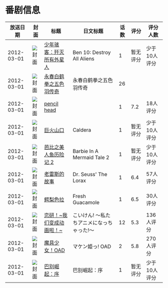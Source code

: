 # 番剧信息

|放送日期|封面|标题|日文标题|话数|评分|评分人数|
|---|---|---|---|---|---|---|
|2012-03-01|![封面](https://lain.bgm.tv/pic/cover/c/7b/9e/277189_ozH2a.jpg)|[少年骇客：歼灭所有外星人](https://bangumi.tv/subject/277189)|Ben 10: Destroy All Aliens|1|暂无评分|少于10人评分|
|2012-03-01|![封面](https://lain.bgm.tv/pic/cover/c/c9/69/537666_JQ7jO.jpg)|[永春白鹤拳之五色羽传奇](https://bangumi.tv/subject/537666)|永春白鹤拳之五色羽传奇|26|||
|2012-03-01|![封面](https://lain.bgm.tv/pic/cover/c/6a/9d/41149_vyp9e.jpg)|[pencil head](https://bangumi.tv/subject/41149)||1|7.2|18人评分|
|2012-03-01|![封面](https://lain.bgm.tv/pic/cover/c/39/5f/157974_GbLgo.jpg)|[巨火山口](https://bangumi.tv/subject/157974)|Caldera|1|暂无评分|少于10人评分|
|2012-03-01|![封面](https://lain.bgm.tv/pic/cover/c/99/b4/116163_MzAmQ.jpg)|[芭比之美人鱼历险记 2](https://bangumi.tv/subject/116163)|Barbie In A Mermaid Tale 2|1|暂无评分|少于10人评分|
|2012-03-01|![封面](https://lain.bgm.tv/pic/cover/c/f5/7e/61212_H0H0h.jpg)|[老雷斯的故事](https://bangumi.tv/subject/61212)|Dr. Seuss' The Lorax|1|6.4|57人评分|
|2012-03-01|![封面](https://lain.bgm.tv/pic/cover/c/17/45/78766_084Ty.jpg)|[鳄梨色拉](https://bangumi.tv/subject/78766)|Fresh Guacamole|1|6.5|30人评分|
|2012-03-01|![封面](https://lain.bgm.tv/pic/cover/c/1f/d1/29813_Pp51n.jpg)|[恋研！~我们变成动画啦！~](https://bangumi.tv/subject/29813)|こいけん! ～私たちアニメになっちゃった!～|12|5.3|136人评分|
|2012-03-01|![封面](https://lain.bgm.tv/pic/cover/c/bd/af/35988_0yYF0.jpg)|[魔具少女！OAD](https://bangumi.tv/subject/35988)|マケン姫っ! OAD|2|5.8|270人评分|
|2012-03-01|![封面](https://lain.bgm.tv/pic/cover/c/d5/ad/39052_VVH7j.jpg)|[巴别崛起：序](https://bangumi.tv/subject/39052)|巴别崛起：序|1|暂无评分|少于10人评分|
